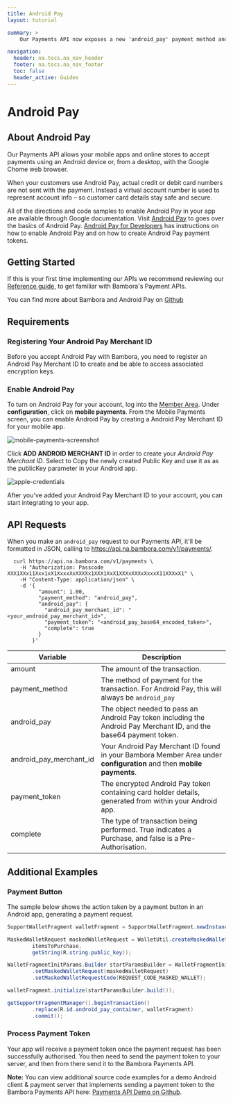 ```yaml
---
title: Android Pay
layout: tutorial

summary: >
    Our Payments API now exposes a new 'android_pay' payment method and associated parameters to accept a base 64 encoded Android Pay payment token.

navigation:
  header: na.tocs.na_nav_header
  footer: na.tocs.na_nav_footer
  toc: false
  header_active: Guides
---
```


# Android Pay

## About Android Pay

Our Payments API allows your mobile apps and online stores to accept payments using an Android device or, from a desktop, with the Google Chome web browser.

When your customers use Android Pay, actual credit or debit card numbers are not sent with the payment. Instead a virtual account number is used to represent account info – so customer card details stay safe and secure.

All of the directions and code samples to enable Android Pay in your app are available through Google documentation. Visit [Android Pay](https://www.android.com/pay/) to goes over the basics of Android Pay. [Android Pay for Developers](https://developers.google.com/android-pay/) has instructions on how to enable Android Pay and on how to create Android Pay payment tokens.

## Getting Started

If this is your first time implementing our APIs we recommend reviewing our [Reference guide](/docs/references/payment_APIs/), to get familiar with Bambora's Payment APIs.

You can find more about Bambora and Android Pay on [Github](https://github.com/bambora/na-payments-api-demo)

## Requirements

### Registering Your Android Pay Merchant ID

Before you accept Android Pay with Bambora, you need to register an Android Pay Merchant ID to create and be able to access associated encryption keys.

### Enable Android Pay

To turn on Android Pay for your account, log into the [Member Area](https://web.na.bambora.com). Under **configuration**, click on **mobile payments**. From the Mobile Payments screen, you can enable Android Pay by creating a Android Pay Merchant ID for your mobile app.

<img src="/docs/guides/android_pay/android-mobile-payments-screenshot.png" alt="mobile-payments-screenshot">

Click **ADD ANDROID MERCHANT ID** in order to create your *Android Pay Merchant ID*. Select to Copy the newly created Public Key and use it as as the publicKey parameter in your Android app.

<img src="/docs/guides/android_pay/android-input.png" alt="apple-credentials">

After you've added your Android Pay Merchant ID to your account, you can start integrating to your app.

## API Requests

When you make an `android_pay` request to our Payments API, it'll be formatted in JSON, calling to https://api.na.bambora.com/v1/payments/.

```shell
  curl https://api.na.bambora.com/v1/payments \
    -H "Authorization: Passcode XXX1XXx11Xxx1xX1XxxxXxXXXXx1XXX1XxX1XXXxXXXxXxxxX11XXXxX1" \
    -H "Content-Type: application/json" \
    -d '{
          "amount": 1.00,
          "payment_method": "android_pay",
          "android_pay": {
            "android_pay_merchant_id": "<your_android_pay_merchant_id>",
            "payment_token": "<android_pay_base64_encoded_token>",
            "complete": true
          }
        }'
```

| Variable | Description |
| -------- | ----------- |
| amount | The amount of the transaction. |
| payment_method | The method of payment for the transaction. For Android Pay, this will always be `android_pay` |
| android_pay | The object needed to pass an Android Pay token including the Android Pay Merchant ID, and the base64 payment token. |
| android_pay_merchant_id | Your Android Pay Merchant ID found in your Bambora Member Area under **configuration** and then **mobile payments**. |
| payment_token | The encrypted Android Pay token containing card holder details, generated from within your Android app. |
| complete | The type of transaction being performed. True indicates a Purchase, and false is a Pre-Authorisation. |

## Additional Examples

### Payment Button

The sample below shows the action taken by a payment button in an Android app, generating a payment request.

```java
SupportWalletFragment walletFragment = SupportWalletFragment.newInstance(walletFragmentOptions);

MaskedWalletRequest maskedWalletRequest = WalletUtil.createMaskedWalletRequest(
        itemsToPurchase,
        getString(R.string.public_key));

WalletFragmentInitParams.Builder startParamsBuilder = WalletFragmentInitParams.newBuilder()
        .setMaskedWalletRequest(maskedWalletRequest)
        .setMaskedWalletRequestCode(REQUEST_CODE_MASKED_WALLET);

walletFragment.initialize(startParamsBuilder.build());

getSupportFragmentManager().beginTransaction()
        .replace(R.id.android_pay_container, walletFragment)
        .commit();
```

### Process Payment Token

Your app will receive a payment token once the payment request has been successfully authorised. You then need to send the payment token to your server, and then from there send it to the Bambora Payments API.

**Note:** You can view additional source code examples for a demo Android client & payment server that implements sending a payment token to the Bambora Payments API here: [Payments API Demo on Github](https://github.com/bambora/na-payments-api-demo).
